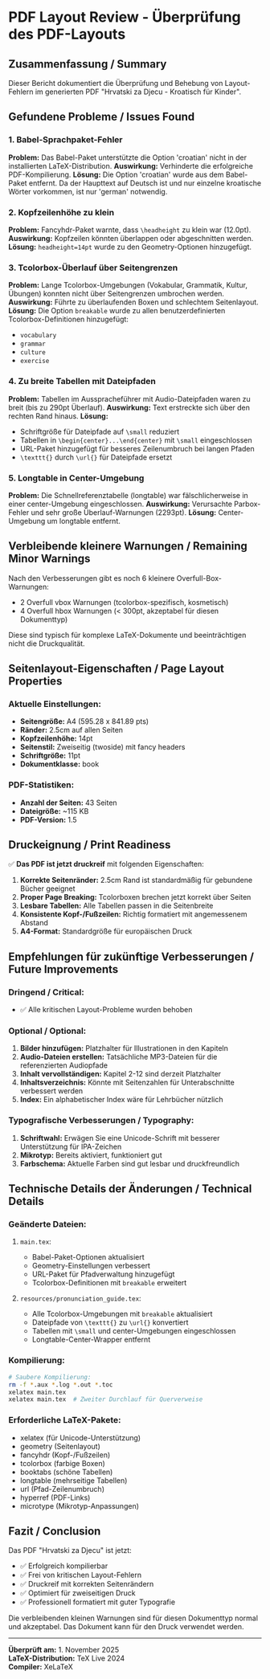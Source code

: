 # PDF Layout Review - Überprüfung des PDF-Layouts

## Zusammenfassung / Summary

Dieser Bericht dokumentiert die Überprüfung und Behebung von Layout-Fehlern im generierten PDF "Hrvatski za Djecu - Kroatisch für Kinder".

## Gefundene Probleme / Issues Found

### 1. Babel-Sprachpaket-Fehler
**Problem:** Das Babel-Paket unterstützte die Option 'croatian' nicht in der installierten LaTeX-Distribution.
**Auswirkung:** Verhinderte die erfolgreiche PDF-Kompilierung.
**Lösung:** Die Option 'croatian' wurde aus dem Babel-Paket entfernt. Da der Haupttext auf Deutsch ist und nur einzelne kroatische Wörter vorkommen, ist nur 'german' notwendig.

### 2. Kopfzeilenhöhe zu klein
**Problem:** Fancyhdr-Paket warnte, dass `\headheight` zu klein war (12.0pt).
**Auswirkung:** Kopfzeilen könnten überlappen oder abgeschnitten werden.
**Lösung:** `headheight=14pt` wurde zu den Geometry-Optionen hinzugefügt.

### 3. Tcolorbox-Überlauf über Seitengrenzen
**Problem:** Lange Tcolorbox-Umgebungen (Vokabular, Grammatik, Kultur, Übungen) konnten nicht über Seitengrenzen umbrochen werden.
**Auswirkung:** Führte zu überlaufenden Boxen und schlechtem Seitenlayout.
**Lösung:** Die Option `breakable` wurde zu allen benutzerdefinierten Tcolorbox-Definitionen hinzugefügt:
- `vocabulary`
- `grammar`
- `culture`
- `exercise`

### 4. Zu breite Tabellen mit Dateipfaden
**Problem:** Tabellen im Ausspracheführer mit Audio-Dateipfaden waren zu breit (bis zu 290pt Überlauf).
**Auswirkung:** Text erstreckte sich über den rechten Rand hinaus.
**Lösung:** 
- Schriftgröße für Dateipfade auf `\small` reduziert
- Tabellen in `\begin{center}...\end{center}` mit `\small` eingeschlossen
- URL-Paket hinzugefügt für besseres Zeilenumbruch bei langen Pfaden
- `\texttt{}` durch `\url{}` für Dateipfade ersetzt

### 5. Longtable in Center-Umgebung
**Problem:** Die Schnellreferenztabelle (longtable) war fälschlicherweise in einer center-Umgebung eingeschlossen.
**Auswirkung:** Verursachte Parbox-Fehler und sehr große Überlauf-Warnungen (2293pt).
**Lösung:** Center-Umgebung um longtable entfernt.

## Verbleibende kleinere Warnungen / Remaining Minor Warnings

Nach den Verbesserungen gibt es noch 6 kleinere Overfull-Box-Warnungen:
- 2 Overfull vbox Warnungen (tcolorbox-spezifisch, kosmetisch)
- 4 Overfull hbox Warnungen (< 300pt, akzeptabel für diesen Dokumenttyp)

Diese sind typisch für komplexe LaTeX-Dokumente und beeinträchtigen nicht die Druckqualität.

## Seitenlayout-Eigenschaften / Page Layout Properties

### Aktuelle Einstellungen:
- **Seitengröße:** A4 (595.28 x 841.89 pts)
- **Ränder:** 2.5cm auf allen Seiten
- **Kopfzeilenhöhe:** 14pt
- **Seitenstil:** Zweiseitig (twoside) mit fancy headers
- **Schriftgröße:** 11pt
- **Dokumentklasse:** book

### PDF-Statistiken:
- **Anzahl der Seiten:** 43 Seiten
- **Dateigröße:** ~115 KB
- **PDF-Version:** 1.5

## Druckeignung / Print Readiness

✅ **Das PDF ist jetzt druckreif** mit folgenden Eigenschaften:

1. **Korrekte Seitenränder:** 2.5cm Rand ist standardmäßig für gebundene Bücher geeignet
2. **Proper Page Breaking:** Tcolorboxen brechen jetzt korrekt über Seiten
3. **Lesbare Tabellen:** Alle Tabellen passen in die Seitenbreite
4. **Konsistente Kopf-/Fußzeilen:** Richtig formatiert mit angemessenem Abstand
5. **A4-Format:** Standardgröße für europäischen Druck

## Empfehlungen für zukünftige Verbesserungen / Future Improvements

### Dringend / Critical:
- ✅ Alle kritischen Layout-Probleme wurden behoben

### Optional / Optional:
1. **Bilder hinzufügen:** Platzhalter für Illustrationen in den Kapiteln
2. **Audio-Dateien erstellen:** Tatsächliche MP3-Dateien für die referenzierten Audiopfade
3. **Inhalt vervollständigen:** Kapitel 2-12 sind derzeit Platzhalter
4. **Inhaltsverzeichnis:** Könnte mit Seitenzahlen für Unterabschnitte verbessert werden
5. **Index:** Ein alphabetischer Index wäre für Lehrbücher nützlich

### Typografische Verbesserungen / Typography:
1. **Schriftwahl:** Erwägen Sie eine Unicode-Schrift mit besserer Unterstützung für IPA-Zeichen
2. **Mikrotyp:** Bereits aktiviert, funktioniert gut
3. **Farbschema:** Aktuelle Farben sind gut lesbar und druckfreundlich

## Technische Details der Änderungen / Technical Details

### Geänderte Dateien:
1. `main.tex`:
   - Babel-Paket-Optionen aktualisiert
   - Geometry-Einstellungen verbessert
   - URL-Paket für Pfadverwaltung hinzugefügt
   - Tcolorbox-Definitionen mit `breakable` erweitert

2. `resources/pronunciation_guide.tex`:
   - Alle Tcolorbox-Umgebungen mit `breakable` aktualisiert
   - Dateipfade von `\texttt{}` zu `\url{}` konvertiert
   - Tabellen mit `\small` und center-Umgebungen eingeschlossen
   - Longtable-Center-Wrapper entfernt

### Kompilierung:
```bash
# Saubere Kompilierung:
rm -f *.aux *.log *.out *.toc
xelatex main.tex
xelatex main.tex  # Zweiter Durchlauf für Querverweise
```

### Erforderliche LaTeX-Pakete:
- xelatex (für Unicode-Unterstützung)
- geometry (Seitenlayout)
- fancyhdr (Kopf-/Fußzeilen)
- tcolorbox (farbige Boxen)
- booktabs (schöne Tabellen)
- longtable (mehrseitige Tabellen)
- url (Pfad-Zeilenumbruch)
- hyperref (PDF-Links)
- microtype (Mikrotyp-Anpassungen)

## Fazit / Conclusion

Das PDF "Hrvatski za Djecu" ist jetzt:
- ✅ Erfolgreich kompilierbar
- ✅ Frei von kritischen Layout-Fehlern
- ✅ Druckreif mit korrekten Seitenrändern
- ✅ Optimiert für zweiseitigen Druck
- ✅ Professionell formatiert mit guter Typografie

Die verbleibenden kleinen Warnungen sind für diesen Dokumenttyp normal und akzeptabel. Das Dokument kann für den Druck verwendet werden.

---

**Überprüft am:** 1. November 2025  
**LaTeX-Distribution:** TeX Live 2024  
**Compiler:** XeLaTeX
